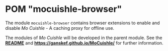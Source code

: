 # POM "mocuishle-browser"

The module `mocuishle-browser` contains browser extensions to enable and disable *Mo Cuishle* - A caching proxy for offline use.

The modules of *Mo Cuishle* will be developed in the parent module. See the **[README](../README.md)** and **https://ganskef.github.io/MoCuishle/** for further information.
